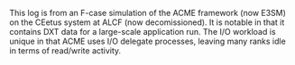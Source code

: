 This log is from an F-case simulation of the ACME framework (now E3SM) on the CEetus system at ALCF (now decomissioned). It is notable in that it contains DXT data for a large-scale application run. The I/O workload is unique in that ACME uses I/O delegate processes, leaving many ranks idle in terms of read/write activity.
